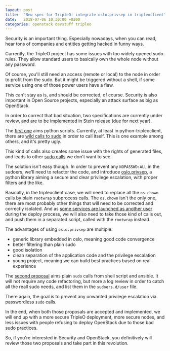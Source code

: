 ```yaml
---
layout: post
title:  "New spec for TripleO: integrate oslo.privsep in tripleoclient"
date:   2018-07-06 10:30:00 +0200
categories: openstack devstuff tripleo
---
```


Security is an important thing. Especially nowadays, when you can read, hear
tons of companies and entities getting hacked in funny ways.

Currently, the TripleO project has some issues with too widely opened sudo
rules. They allow standard users to basically own the whole node without any
password.

Of course, you'll still need an access (remote or local) to the node in order
to profit from the sudo. But it might be triggered without a shell, if some
service using one of those power users have a flaw.

This can't stay as is, and should be corrected, of course. Security is also
important in Open Source projects, especially an attack surface as big as
OpenStack.

In order to correct that bad situation, two specifications are currently under
review, and are to be implemented in Stein release (due for next year).

The [first one](https://review.openstack.org/580033) aims python scripts.
Currently, at least in python-tripleoclient, there are
[wild calls to sudo](https://github.com/openstack/python-tripleoclient/blob/a26dfc0c9f0c10ae5af1c453ed57ce4752e6c9bd/tripleoclient/v1/undercloud_config.py#L571)
in order to call itself. This is one example among others, and it's pretty ugly.

This kind of calls also creates some issue with the rights of generated files,
and leads to other [sudo calls](https://review.openstack.org/580354) we don't
want to see.

The solution isn't easy though. In order to prevent any ```NOPASSWD:ALL``` in
the sudoers, we'll need to refactor the code, and introduce
[oslo.privsep](https://github.com/openstack/oslo.privsep), a python library
aiming a secure and clear privilege escalation, with proper filters and the
like.

Basically, in the tripleoclient case, we will need to replace all the
```os.chown``` calls by plain ```rootwrap``` subprocess calls. The
```os.chown``` isn't the only one, there are most probably other things that
will need to be corrected and correctly isolated. And as
[some services are launched as another user](https://github.com/openstack/python-tripleoclient/blob/9d89001cea6cd9423c03a495510f4d1c594eac41/tripleoclient/v1/tripleo_deploy.py#L380)
during the deploy process, we will also need to take those kind of calls out,
and push them in a separated script, called with the ```rootwrap``` instead.

The advantages of using ```oslo.privsep``` are multiple:
- generic library embedded in oslo, meaning good code convergence
- better filtering than plain sudo
- good isolation
- clean separation of the application code and the privilege escalation
- young project, meaning we can build best practices based on real experience

The [second proposal](https://review.openstack.org/572760) aims plain ```sudo```
calls from shell script and ansible. It will not require any code refactoring,
but more a log review in order to catch all the reall sudo needs, and list them
in the ```sudoers.d/user``` file.

There again, the goal is to prevent any unwanted privilege escalation via
passwordless ```sudo``` calls.

In the end, when both those proposals are accepted and implemented, we will end
up with a more secure TripleO deployment, more secure nodes, and less issues
with people refusing to deploy OpenStack due to those bad sudo practices.

So, if you're interested in Security and OpenStack, you definitively will review
those two proposals and take part in this revolution.
